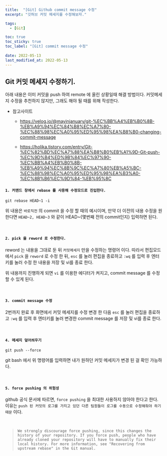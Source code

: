 ```yaml
---
title:  "[Git] Github commit message 수정"
excerpt: "깃허브 커밋 메세지를 수정해보자."

tags:
  - [Git]

toc: true
toc_sticky: true
toc_label: "[Git] commit message 수정"
 
date: 2022-05-13
last_modified_at: 2022-05-13
---
```


## Git 커밋 메세지 수정하기.

아래 내용은 이미 커밋을 push 하여 remote 에 올린 상황일때 해결 방법이다.
커밋메세지 수정을 추천하지 않지만, 그래도 해야 될 때를 위해 작성한다.

- 참고사이트
  - <https://velog.io/@mayinjanuary/git-%EC%BB%A4%EB%B0%8B-%EB%A9%94%EC%84%B8%EC%A7%80-%EC%88%98%EC%A0%95%ED%95%98%EA%B8%B0-changing-commit-message>

  - <https://holika.tistory.com/entry/Git-%EC%82%BD%EC%A7%88%EA%B8%B0%EB%A1%9D-Git-push-%EC%9D%B4%ED%9B%84%EC%97%90-%EC%BB%A4%EB%B0%8B-%EB%A9%94%EC%8B%9C%EC%A7%80%EB%A5%BC-%EC%88%98%EC%A0%95%ED%95%98%EA%B3%A0-%EC%8B%B6%EC%9D%84-%EB%95%8C>



#### `1. 커맨드 창에서 rebase 를 사용해 수정모드로 진입한다.`

```console
git rebase HEAD~1 -i
```

위 내용은 `바로직전` 의 commit 을 수정 할 때의 예시이며,
만약 더 이전의 내용 수정을 원한다면 `HEAD~2, HEAD~3` 와 같이 
HEAD~{몇번째 전의 commit인지} 입력하면 된다.

<br>

#### `2. pick 을 reword 로 수정한다.`

reword 는 내용을 그대로 둔 뒤 `커밋메세지` 만을 수정하는 명령어 이다.
따라서 편집모드에서 `pick` 을 `reword` 로 수정 한 뒤, `esc` 를 눌러 편집을 종료하고 `:wq` 를 입력 후 엔터키를 눌러 수정 한 내용을 저장 및 vi를 종료 한다.

위 내용까지 진행하게 되면 `vi` 를 이용한 에디터가 켜지고, commit message 를 수정 할 수 있게 된다.

<br>

#### `3. commit message 수정`

2번까지 완료 후 화면에서 커밋 메세지를 수정 변경 한 다음 `esc` 를 눌러 편집을 종료하고 `:wq` 를 입력 후 엔터키를 눌러 변경한 commit message 를 저장 및 vi를 종료 한다.

<br>

#### `4. 메세지 덮어씌우기`

```console
git push --force
```

git bash 에서 위 명령어를 입력하면 내가 원하던 커밋 메세지가 변경 된 걸 확인 가능하다.

<br>

#### `5. force pushing 의 위험성`

github 공식 문서에 따르면, `force pushing` 을 최대한 사용하지 않아야 한다고 한다. 이유는 `push 된 커밋의 로그를 가지고 있던 다른 팀원들이 로그를 수동으로 수정해줘야 하기 때문` 이다.

<br>

> `We strongly discourage force pushing, since this changes the history of your repository. If you force push, people who have already cloned your repository will have to manually fix their local history. For more information, see "Recovering from upstream rebase" in the Git manual.`

